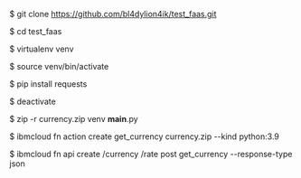$ git clone https://github.com/bl4dylion4ik/test_faas.git

$ cd test_faas

$ virtualenv venv

$ source venv/bin/activate

$ pip install requests

$ deactivate

$ zip -r currency.zip venv __main__.py

$ ibmcloud fn action create get_currency currency.zip --kind python:3.9

$ ibmcloud fn api create /currency /rate post get_currency --response-type json
